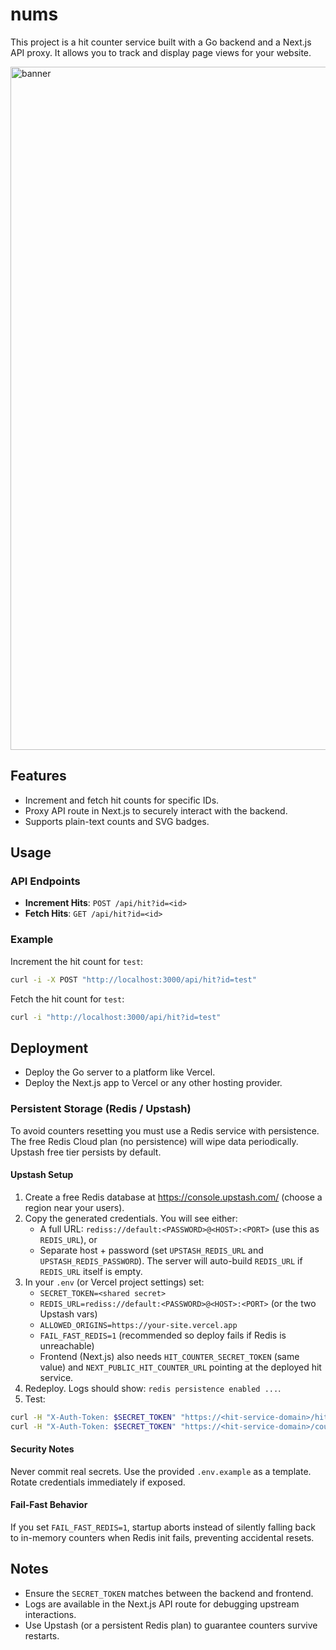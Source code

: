 # nums

This project is a hit counter service built with a Go backend and a Next.js API proxy. It allows you to track and display page views for your website.

<img width="1920" height="1093" alt="banner" src="https://github.com/user-attachments/assets/bd074a80-ea82-43a6-9649-bc00ab7d1446" />


## Features
- Increment and fetch hit counts for specific IDs.
- Proxy API route in Next.js to securely interact with the backend.
- Supports plain-text counts and SVG badges.

## Usage

### API Endpoints
- **Increment Hits**: `POST /api/hit?id=<id>`
- **Fetch Hits**: `GET /api/hit?id=<id>`

### Example
Increment the hit count for `test`:
```bash
curl -i -X POST "http://localhost:3000/api/hit?id=test"
```

Fetch the hit count for `test`:
```bash
curl -i "http://localhost:3000/api/hit?id=test"
```

## Deployment
- Deploy the Go server to a platform like Vercel.
- Deploy the Next.js app to Vercel or any other hosting provider.

### Persistent Storage (Redis / Upstash)
To avoid counters resetting you must use a Redis service with persistence. The free Redis Cloud plan (no persistence) will wipe data periodically. Upstash free tier persists by default.

#### Upstash Setup
1. Create a free Redis database at https://console.upstash.com/ (choose a region near your users).
2. Copy the generated credentials. You will see either:
	- A full URL: `rediss://default:<PASSWORD>@<HOST>:<PORT>` (use this as `REDIS_URL`), or
	- Separate host + password (set `UPSTASH_REDIS_URL` and `UPSTASH_REDIS_PASSWORD`). The server will auto-build `REDIS_URL` if `REDIS_URL` itself is empty.
3. In your `.env` (or Vercel project settings) set:
	- `SECRET_TOKEN=<shared secret>`
	- `REDIS_URL=rediss://default:<PASSWORD>@<HOST>:<PORT>` (or the two Upstash vars)
	- `ALLOWED_ORIGINS=https://your-site.vercel.app`
	- `FAIL_FAST_REDIS=1` (recommended so deploy fails if Redis is unreachable)
	- Frontend (Next.js) also needs `HIT_COUNTER_SECRET_TOKEN` (same value) and `NEXT_PUBLIC_HIT_COUNTER_URL` pointing at the deployed hit service.
4. Redeploy. Logs should show: `redis persistence enabled ...`.
5. Test:
```bash
curl -H "X-Auth-Token: $SECRET_TOKEN" "https://<hit-service-domain>/hit?id=home"
curl -H "X-Auth-Token: $SECRET_TOKEN" "https://<hit-service-domain>/count?id=home&format=txt"
```

#### Security Notes
Never commit real secrets. Use the provided `.env.example` as a template. Rotate credentials immediately if exposed.

#### Fail-Fast Behavior
If you set `FAIL_FAST_REDIS=1`, startup aborts instead of silently falling back to in-memory counters when Redis init fails, preventing accidental resets.

## Notes
- Ensure the `SECRET_TOKEN` matches between the backend and frontend.
- Logs are available in the Next.js API route for debugging upstream interactions.
 - Use Upstash (or a persistent Redis plan) to guarantee counters survive restarts.
  
